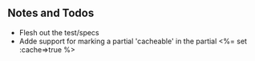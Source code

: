 ## Notes and Todos

- Flesh out the test/specs
- Adde support for marking a partial 'cacheable' in the partial
    <%= set :cache=>true %>
